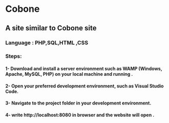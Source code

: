 # Cobone
## A site similar to Cobone site
### Language : PHP,SQL,HTML ,CSS
### Steps:
#### 1- Download and install a server environment such as WAMP (Windows, Apache, MySQL, PHP) on your local machine and running .
#### 2- Open your preferred development environment, such as Visual Studio Code.
#### 3- Navigate to the project folder in your development environment.
#### 4- write http://localhost:8080 in browser and the website will open . 
